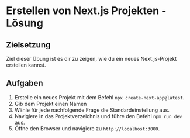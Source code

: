 # Erstellen von Next.js Projekten - Lösung
## Zielsetzung
Ziel dieser Übung ist es dir zu zeigen, wie du ein neues Next.js-Projekt erstellen kannst.
## Aufgaben
1. Erstelle ein neues Projekt mit dem Befehl `npx create-next-app@latest`.
2. Gib dem Projekt einen Namen
3. Wähle für jede nachfolgende Frage die Standardeinstellung aus.
3. Navigiere in das Projektverzeichnis und führe den Befehl `npm run dev` aus.
5. Öffne den Browser und navigiere zu `http://localhost:3000`.